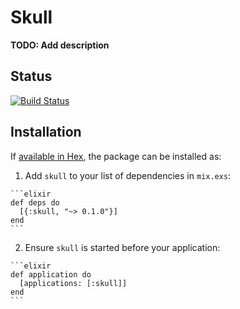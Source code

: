 # Skull

**TODO: Add description**

## Status

[![Build Status](https://travis-ci.org/korczis/skull-elixir.svg?branch=master)](https://travis-ci.org/korczis/skull-elixir)

## Installation

If [available in Hex](https://hex.pm/docs/publish), the package can be installed as:

  1. Add `skull` to your list of dependencies in `mix.exs`:

    ```elixir
    def deps do
      [{:skull, "~> 0.1.0"}]
    end
    ```

  2. Ensure `skull` is started before your application:

    ```elixir
    def application do
      [applications: [:skull]]
    end
    ```

